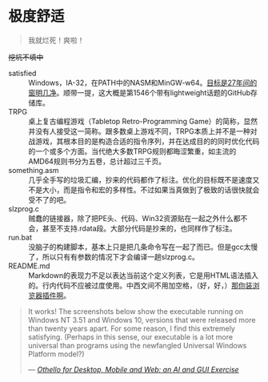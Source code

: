 极度舒适
========

> 我就烂死！爽啦！

~~挖坑不填中~~

<dl>
	<dt>satisfied</dt>
	<dd>Windows，IA-32，在PATH中的NASM和MinGW-w64。<a href="https://winworldpc.com/product/windows-nt-3x/31">目标是27年间的窗明几净</a>。顺带一提，这大概是第1546个带有lightweight话题的GitHub存储库。</dd>
	<dt>TRPG</dt>
	<dd>桌上复古编程游戏（Tabletop Retro-Programming Game）的简称，显然并没有人接受这一简称。跟多数桌上游戏不同，TRPG本质上并不是一种对战游戏，其根本目的是构造合适的指令序列，并在达成目的的同时优化代码的一个或多个方面。当代绝大多数TRPG规则都晦涩繁重，如主流的AMD64规则书分为五卷，总计超过三千页。</dd>
	<dt>something.asm</dt>
	<dd>几乎全手写的垃圾汇编，抄来的代码都作了标注。优化的目标既不是速度又不是大小，而是指令和宏的多样性。不过如果当真做到了极致的话很快就会受不了的吧。</dd>
	<dt>slzprog.c</dt>
	<dd>贼蠢的链接器，除了把PE头、代码、Win32资源贴在一起之外什么都不会，甚至不支持.rdata段。大部分代码是抄来的，也同样作了标注。</dd>
	<dt>run.bat</dt>
	<dd>没脑子的构建脚本，基本上只是把几条命令写在一起了而已。但是gcc太慢了，所以只有有参数的情况下才会编译一趟slzprog.c。</dd>
	<dt>README.md</dt>
	<dd>Markdown的表现力不足以表达当前这个定义列表，它是用HTML语法插入的。行内代码不应被过度使用。中西文间不用加空格，（好，好，）<a href="https://chrome.google.com/webstore/detail/%E7%82%BA%E4%BB%80%E9%BA%BC%E4%BD%A0%E5%80%91%E5%B0%B1%E6%98%AF%E4%B8%8D%E8%83%BD%E5%8A%A0%E5%80%8B%E7%A9%BA%E6%A0%BC%E5%91%A2%EF%BC%9F/paphcfdffjnbcgkokihcdjliihicmbpd">那你装浏览器插件啊</a>。</dd>
</dl>

> It works! The screenshots below show the executable running on Windows NT 3.51 and Windows 10, versions that were released more than twenty years apart. For some reason, I find this extremely satisfying. (Perhaps in this sense, our executable is a lot more universal than programs using the newfangled Universal Windows Platform model?)
>
> — [*Othello for Desktop, Mobile and Web: an AI and GUI Exercise*](https://www.hanshq.net/othello.html)
